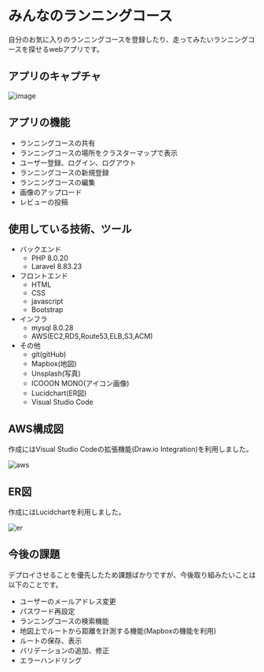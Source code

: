 # みんなのランニングコース

自分のお気に入りのランニングコースを登録したり、走ってみたいランニングコースを探せるwebアプリです。

## アプリのキャプチャ

<img src="https://user-images.githubusercontent.com/88647501/188262835-819b8e41-db74-4280-99e1-4b9fcc489cdc.PNG" alt="image">

## アプリの機能

- ランニングコースの共有
- ランニングコースの場所をクラスターマップで表示
- ユーザー登録、ログイン、ログアウト
- ランニングコースの新規登録
- ランニングコースの編集
- 画像のアップロード
- レビューの投稿

## 使用している技術、ツール
- バックエンド
    - PHP 8.0.20
    - Laravel 8.83.23
- フロントエンド
    - HTML
    - CSS
    - javascript
    - Bootstrap
- インフラ
    - mysql 8.0.28
    - AWS(EC2,RDS,Route53,ELB,S3,ACM)
- その他
    - git(gitHub)
    - Mapbox(地図)
    - Unsplash(写真)
    - ICOOON MONO(アイコン画像)
    - Lucidchart(ER図)
    - Visual Studio Code

## AWS構成図
作成にはVisual Studio Codeの拡張機能(Draw.io Integration)を利用しました。

<img src="https://user-images.githubusercontent.com/88647501/188262931-6100a351-c219-44d4-9cee-9511c449a602.PNG" alt="aws">

## ER図
作成にはLucidchartを利用しました。

<img src="https://user-images.githubusercontent.com/88647501/188262890-b8646951-55d5-41cf-8310-9840e9f5976c.PNG" alt="er">

## 今後の課題
デプロイさせることを優先したため課題ばかりですが、今後取り組みたいことは以下のことです。
- ユーザーのメールアドレス変更
- パスワード再設定
- ランニングコースの検索機能
- 地図上でルートから距離を計測する機能(Mapboxの機能を利用)
- ルートの保存、表示
- バリデーションの追加、修正
- エラーハンドリング
